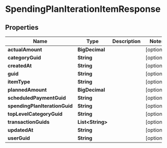 

# SpendingPlanIterationItemResponse


## Properties

Name | Type | Description | Notes
------------ | ------------- | ------------- | -------------
**actualAmount** | **BigDecimal** |  |  [optional]
**categoryGuid** | **String** |  |  [optional]
**createdAt** | **String** |  |  [optional]
**guid** | **String** |  |  [optional]
**itemType** | **String** |  |  [optional]
**plannedAmount** | **BigDecimal** |  |  [optional]
**scheduledPaymentGuid** | **String** |  |  [optional]
**spendingPlanIterationGuid** | **String** |  |  [optional]
**topLevelCategoryGuid** | **String** |  |  [optional]
**transactionGuids** | **List&lt;String&gt;** |  |  [optional]
**updatedAt** | **String** |  |  [optional]
**userGuid** | **String** |  |  [optional]




